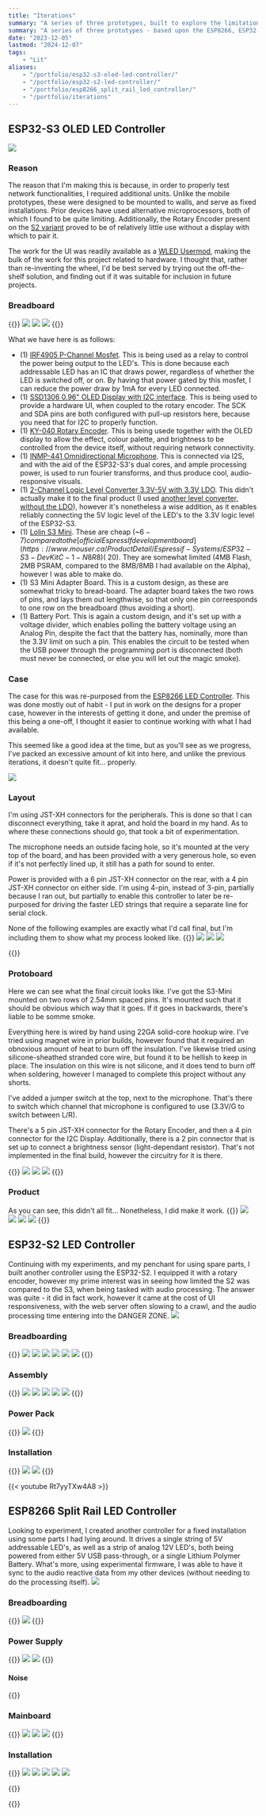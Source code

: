 ```yaml
---
title: "Iterations"
summary: "A series of three prototypes, built to explore the limitations of my available hardware, test faculties for networked inter-connectivity, refine sub-systems, and to realize the core concept."
summary: "A series of three prototypes - based upon the ESP8266, ESP32-S2, and ESP32-S3. These were built to help me explore the limitations pertaining to processing power, refine the power supply/battery management system, and to provide me with enough devices to test out the faculties for commmunication between devices, to enable wireless synchronization, and ultimately enable me to realize the core concept behind this project."
date: "2023-12-05"
lastmod: "2024-12-07"
tags:
    - "Lit"
aliases:
    - "/portfolio/esp32-s3-oled-led-controller/"
    - "/portfolio/esp32-s2-led-controller/"
    - "/portfolio/esp8266_split_rail_led_controller/"
    - "/portfolio/iterations"
---
```





## ESP32-S3 OLED LED Controller
<img src="cover.jpg" />

### Reason
The reason that I'm making this is because, in order to properly test network functionalities, I required additional units. Unlike the mobile prototypes, these 
were designed to be mounted to walls, and serve as fixed installations. Prior devices have used alternative microprocessors, both of which I found to be quite 
limiting. Additionally, the Rotary Encoder present on the [S2 variant](/portfolio/ESP32-S2_LED_Controller) proved to be of relatively little use without a display with which to pair it.

The work for the UI was readily available as a [WLED Usermod](https://mm.kno.wled.ge/usermods/Rotary-Encoder/), making the bulk of the work for this project related to hardware. I thought that, rather than re-inventing 
the wheel, I'd be best served by trying out the off-the-shelf solution, and finding out if it was suitable for inclusion in future projects.


### Breadboard
{{<gallery>}}
<img src="ESP32-S3/Breadboarding.jpg" class="grid-w50 md:grid-w33" />
<img src="ESP32-S3/Breadboarding_2.jpg" class="grid-w50 md:grid-w33" />
<img src="ESP32-S3/Breadboarding_3.jpg" class="grid-w50 md:grid-w33" />
{{</gallery>}}

What we have here is as follows:

- (1) [IRF4905 P-Channel Mosfet](https://www.amazon.ca/dp/B08WRY3HBV). This is being used as a relay to control the power being output to the LED's. This is done because each addressable LED has an IC that draws power, regardless of whether the LED is switched off, or on. By having that power gated by this mosfet, I can reduce the power draw by 1mA for every LED connected.
- (1) [SSD1306 0.96" OLED Display with I2C interface](https://www.pcboard.ca/oled-128x64). This is being used to provide a hardware UI, when coupled to the rotary encoder. The SCK and SDA pins are both configured with pull-up resistors here, because you need that for I2C to properly function.
- (1) [KY-040 Rotary Encoder](https://www.amazon.ca/WayinTop-Degree-Encoder-Development-Arduino/dp/B07T3672VK). This is being usede together with the OLED display to allow the effect, colour palette, and brightness to be controlled from the device itself, without requiring network connectivity.
- (1) [INMP-441 Omnidirectional Microphone](https://www.amazon.ca/dp/B09G4RNT3G?ref=ppx_yo2ov_dt_b_fed_asin_title). This is connected via I2S, and with the aid of the ESP32-S3's dual cores, and ample processing power, is used to run fourier transforms, and thus produce cool, audio-responsive visuals.
- (1) [2-Channel Logic Level Converter 3.3V-5V with 3.3V LDO](https://universal-solder.ca/2-channel-logic-level-converter-3-3v-5v-with-3-3v-ldo/). This didn't actually make it to the final product (I used [another level converter, without the LDO](https://www.amazon.ca/dp/B07V1YY8FH)), however it's nonetheless a wise addition, as it enables reliably connecting the 5V logic level of the LED's to the 3.3V logic level of the ESP32-S3.
- (1) [Lolin S3 Mini](https://www.wemos.cc/en/latest/s3/s3_mini.html). These are cheap (\~$6-7) compared to the [official EspressIf development board](https://www.mouser.ca/ProductDetail/Espressif-Systems/ESP32-S3-DevKitC-1-N8R8) (~$20). They are somewhat limited (4MB Flash, 2MB PSRAM, compared to the 8MB/8MB I had available on the Alpha), however I was able to make do. 
- (1) S3 Mini Adapter Board. This is a custom design, as these are somewhat tricky to bread-board. The adapter board takes the two rows of pins, and lays them out lengthwise, so that only one pin correesponds to one row on the breadboard (thus avoiding a short).
- (1) Battery Port. This is again a custom design, and it's set up with a voltage divider, which enables polling the battery voltage using an Analog Pin, despite the fact that the battery has, nominally, more than the 3.3V limit on such a pin. This enables the circuit to be tested when the USB power through the programming port is disconnected (both must never be connected, or else you will let out the magic smoke).

### Case
The case for this was re-purposed from the [ESP8266 LED Controller](/portfolio/esp8266_split_rail_led_controller). This was done mostly out of habit - I put 
in work on the designs for a proper case, however in the interests of getting it done, and under the premise of 
this being a one-off, I thought it easier to continue working with what I had available.

This seemed like a good idea at the time, but as you'll see as we progress, I've packed an excessive amount of 
kit into here, and unlike the previous iterations, it doesn't quite fit... properly.


<img src="ESP32-S3/Case_OLED_Mockup.jpg" class="" />


### Layout
I'm using JST-XH connectors for the peripherals. This is done so that I can disconnect everything, take it aprat, 
and hold the board in my hand. As to where these connections should go, that took a bit of experimentation.

The microphone needs an outside facing hole, so it's mounted at the very top of the board, and has been provided 
with a very generous hole, so even if it's not perfectly lined up, it still has a path for sound to enter.

Power is provided with a 6 pin JST-XH connector on the rear, with a 4 pin JST-XH connector on either side. I'm using 
4-pin, instead of 3-pin, partially because I ran out, but partially to enable this controller to later be re-purposed 
for driving the faster LED strings that require a separate line for serial clock.

None of the following examples are exactly what I'd call final, but I'm including them to show what my process looked like.
{{<gallery>}}
<img src="ESP32-S3/Protoboard_Ports_Mockup.jpg" class="grid-w50 md:grid-w33" />
<img src="ESP32-S3/Protoboard_Ports_Mockup_2.jpg" class="grid-w50 md:grid-w33" />
<img src="ESP32-S3/Protoboard_Ports_Mockup_3.jpg" class="grid-w50 md:grid-w33" />

{{</gallery>}}

### Protoboard
Here we can see what the final circuit looks like. I've got the S3-Mini mounted on two rows of 2.54mm spaced pins. 
It's mounted such that it should be obvious which way that it goes. If it goes in backwards, there's liable to be 
somme smoke.

Everything here is wired by hand using 22GA solid-core hookup wire. I've tried using magnet wire in prior builds, 
however found that it required an obnoxious amount of heat to burn off the insulation. I've likewise tried using 
silicone-sheathed stranded core wire, but found it to be hellish to keep in place. The insulation on this wire is not 
silicone, and it does tend to burn off when soldering, however I managed to complete this project without any shorts.

I've added a jumper switch at the top, next to the microphone. That's there to switch which channel that microphone is 
configured to use (3.3V/G to switch between L/R).

There's a 5 pin JST-XH connector for the Rotary Encoder, and then a 4 pin connector for the I2C Display. Additionally, 
there is a 2 pin connector that is set up to connect a brightness sensor (light-dependant resistor). That's not implemented 
in the final build, however the circuitry for it is there.

{{<gallery>}}
<img src="ESP32-S3/OLED_PCB_Top.jpg" class="grid-w50 md:grid-w33" />
<img src="ESP32-S3/OLED_PCB_Bottom.jpg" class="grid-w50 md:grid-w33" />
<img src="ESP32-S3/OLED_PCB_Naked.jpg" class="grid-w50 md:grid-w33" />
{{</gallery>}}


### Product
As you can see, this didn't all fit... Nonetheless, I did make it work.
{{<gallery>}}
<img src="ESP32-S3/OLED_Encased_Off.jpg" class="grid-w50 md:grid-w33" />
<img src="ESP32-S3/OLED_Encased_Top.jpg" class="grid-w50 md:grid-w33" />
<img src="ESP32-S3/OLED_Encased_Side.jpg" class="grid-w50 md:grid-w33" />
<img src="ESP32-S3/OLED_Encased_Open.jpg" class="grid-w50 md:grid-w33" />
{{</gallery>}}



## ESP32-S2 LED Controller
Continuing with my experiments, and my penchant for using spare parts, I built another controller using the ESP32-S2. I equipped it with a rotary encoder, however my prime interest was in seeing how limited the S2 was compared to the S3, when being tasked with audio processing. The answer was quite - it did in fact work, however it came at the cost of UI responsiveness, with the web server often slowing to a crawl, and the audio processing time entering into the DANGER ZONE.
<img src="ESP32-S2/cover.jpg" />

### Breadboarding
{{<gallery>}}
<img src="ESP32-S2/Lolin_S2_Mini.jpg" class="grid-w50 md:grid-w33" />
<img src="ESP32-S2/Breadboarding.jpg" class="grid-w50 md:grid-w33" />
<img src="ESP32-S2/Interface_Breadboard.jpg" class="grid-w50 md:grid-w33" />
<img src="ESP32-S2/Breadboard_Side_View.jpg" class="grid-w50 md:grid-w33" />
<img src="ESP32-S2/Breadboard_45_Degree_Angle.jpg" class="grid-w50 md:grid-w33" />
<img src="ESP32-S2/Breadboard_40_Degree_Angle.jpg" class="grid-w50 md:grid-w33" />
{{</gallery>}}

### Assembly

{{<gallery>}}
<img src="ESP32-S2/S2_Mini_Protoboard.jpg" class="grid-w50 md:grid-w33" />
<img src="ESP32-S2/Case_With_Rotary_Encoder.jpg" class="grid-w50 md:grid-w33" />
<img src="ESP32-S2/Installed_In_Case.jpg" class="grid-w50 md:grid-w33" />
<img src="ESP32-S2/Installed_In_Case_Back_View.jpg" class="grid-w50 md:grid-w33" />
<img src="ESP32-S2/Installed_In_Case_Top_View_Microphone.jpg" class="grid-w50 md:grid-w33" />
{{</gallery>}}

### Power Pack
{{<gallery>}}
<img src="ESP32-S2/5000mAh_Power_Pack.jpg" class="grid-w50" />
{{</gallery>}}

### Installation
{{<gallery>}}
<img src="ESP32-S2/Wall_Mount_Close_Up.jpg" class="grid-w50" />
<img src="ESP32-S2/Mounted_On_Wall.jpg" class="grid-w50" />
{{</gallery>}}

{{< youtube Rt7yyTXw4A8 >}}


## ESP8266 Split Rail LED Controller
Looking to experiment, I created another controller for a fixed installation using some parts I had lying around. It drives a single string of 5V addressable LED's, as well as a strip of analog 12V LED's, both being powered from either 5V USB pass-through, or a single Lithium Polymer Battery. What's more, using experimental firmware, I was able to have it sync to the audio reactive data from my other devices (without needing to do the processing itself).
<img src="ESP8266/cover.jpg" />

### Breadboarding
{{<gallery>}}
<img src="ESP8266/Breadboard_Circuit.jpg" class="grid-w50" />
{{</gallery>}}

### Power Supply

{{<gallery>}}
<img src="Split_Rail_Power_Supply_Front.jpg" class="grid-w50" />
<img src="Split_Rail_Power_Supply_Back.jpg" class="grid-w50" />
{{</gallery>}}

#### Noise
{{<youtube LyBV-9yD8q4 >}}


### Mainboard
{{<gallery>}}
<img src="ESP8266/Analog_Controller.jpg" class="grid-w50 md:grid-w33" />
<img src="ESP8266/Analog_Controller_2.jpg" class="grid-w50 md:grid-w33" />
<img src="ESP8266/Split_Rail_Installed_In_Case.jpg" class="grid-w50 md:grid-w33" />
{{</gallery>}}

### Installation
{{<gallery>}}
<img src="ESP8266/Split_Rail_Case.jpg" class="grid-w50 md:grid-w33" />
<img src="ESP8266/Split_Rail_Demo.jpg" class="grid-w50 md:grid-w33" />
<img src="ESP8266/Case_With_Cables.jpg" class="grid-w50 md:grid-w33" />
<img src="ESP8266/Case_With_Cables_Side.jpg" class="grid-w50 md:grid-w33" />
<img src="ESP8266/Case_With_Cables_Back.jpg" class="grid-w50 md:grid-w33" />


{{</gallery>}}

{{<youtube TOupNLcAgPE >}}


